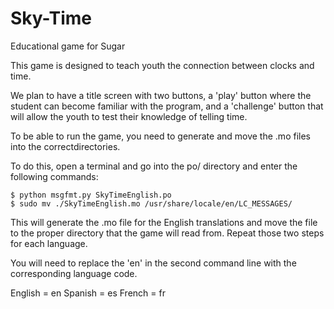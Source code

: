 Sky-Time
========

Educational game for Sugar

This game is designed to teach youth the connection between clocks and time.  

We plan to have a title screen with two buttons, a 'play' button where the student can become familiar with the program, 
and a 'challenge' button that will allow the youth to test their knowledge of telling time.

To be able to run the game, you need to generate and move the .mo files into the correctdirectories.

To do this, open a terminal and go into the po/ directory and enter the following commands:

    $ python msgfmt.py SkyTimeEnglish.po
    $ sudo mv ./SkyTimeEnglish.mo /usr/share/locale/en/LC_MESSAGES/

This will generate the .mo file for the English translations and move the file to the proper directory that the game will read from.  Repeat those two steps for each language.

You will need to replace the 'en' in the second command line with the corresponding language code.

English = en
Spanish = es
French = fr
